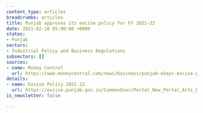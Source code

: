 ```yaml
---
content_type: articles
breadcrumbs: articles
title: Punjab approves its excise policy for FY 2021-22
date: 2021-02-10 05:00:00 +0000
states:
- Punjab
sectors:
- Industrial Policy and Business Regulations
subsectors: []
sources:
- name: Money Control
  url: https://www.moneycontrol.com/news/business/punjab-okays-excise-policy-for-next-fiscal-plans-to-mop-up-over-rs-7000-crore-6429911.html
details:
- name: Excise Policy 2021-22
  url: https://excise.punjab.gov.in/CommonUser/Portal_New_Portal_Acts_Rules_Cirular.aspx?type=0
is_newsletter: false

---
```

